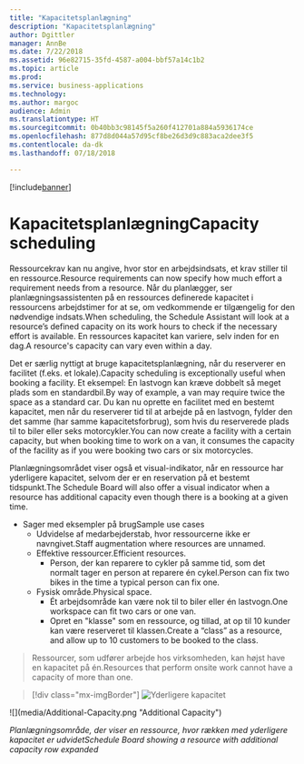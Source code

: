 ```yaml
---
title: "Kapacitetsplanlægning"
description: "Kapacitetsplanlægning"
author: Dgittler
manager: AnnBe
ms.date: 7/22/2018
ms.assetid: 96e82715-35fd-4587-a004-bbf57a14c1b2
ms.topic: article
ms.prod: 
ms.service: business-applications
ms.technology: 
ms.author: margoc
audience: Admin
ms.translationtype: HT
ms.sourcegitcommit: 0b40bb3c98145f5a260f412701a884a5936174ce
ms.openlocfilehash: 877d8d044a57d95cf8be26d3d9c883aca2dee3f5
ms.contentlocale: da-dk
ms.lasthandoff: 07/18/2018

---
```


[!include[banner](../../../../includes/banner.md)]


#  <a name="capacity-scheduling"></a><span data-ttu-id="70a45-103">Kapacitetsplanlægning</span><span class="sxs-lookup"><span data-stu-id="70a45-103">Capacity scheduling</span></span>



<span data-ttu-id="70a45-104">Ressourcekrav kan nu angive, hvor stor en arbejdsindsats, et krav stiller til en ressource.</span><span class="sxs-lookup"><span data-stu-id="70a45-104">Resource requirements can now specify how much effort a requirement needs from a resource.</span></span> <span data-ttu-id="70a45-105">Når du planlægger, ser planlægningsassistenten på en ressources definerede kapacitet i ressourcens arbejdstimer for at se, om vedkommende er tilgængelig for den nødvendige indsats.</span><span class="sxs-lookup"><span data-stu-id="70a45-105">When scheduling, the Schedule Assistant will look at a resource’s defined capacity on its work hours to check if the necessary effort is available.</span></span> <span data-ttu-id="70a45-106">En ressources kapacitet kan variere, selv inden for en dag.</span><span class="sxs-lookup"><span data-stu-id="70a45-106">A resource's capacity can vary even within a day.</span></span>

<span data-ttu-id="70a45-107">Det er særlig nyttigt at bruge kapacitetsplanlægning, når du reserverer en facilitet (f.eks. et lokale).</span><span class="sxs-lookup"><span data-stu-id="70a45-107">Capacity scheduling is exceptionally useful when booking a facility.</span></span> <span data-ttu-id="70a45-108">Et eksempel: En lastvogn kan kræve dobbelt så meget plads som en standardbil.</span><span class="sxs-lookup"><span data-stu-id="70a45-108">By way of example, a van may require twice the space as a standard car.</span></span> <span data-ttu-id="70a45-109">Du kan nu oprette en facilitet med en bestemt kapacitet, men når du reserverer tid til at arbejde på en lastvogn, fylder den det samme (har samme kapacitetsforbrug), som hvis du reserverede plads til to biler eller seks motorcykler.</span><span class="sxs-lookup"><span data-stu-id="70a45-109">You can now create a facility with a certain capacity, but when booking time to work on a van, it consumes the capacity of the facility as if you were booking two cars or six motorcycles.</span></span>

<span data-ttu-id="70a45-110">Planlægningsområdet viser også et visual-indikator, når en ressource har yderligere kapacitet, selvom der er en reservation på et bestemt tidspunkt.</span><span class="sxs-lookup"><span data-stu-id="70a45-110">The Schedule Board will also offer a visual indicator when a resource has additional capacity even though there is a booking at a given time.</span></span>

* <span data-ttu-id="70a45-111">Sager med eksempler på brug</span><span class="sxs-lookup"><span data-stu-id="70a45-111">Sample use cases</span></span>
    * <span data-ttu-id="70a45-112">Udvidelse af medarbejderstab, hvor ressourcerne ikke er navngivet.</span><span class="sxs-lookup"><span data-stu-id="70a45-112">Staff augmentation where resources are unnamed.</span></span>
    * <span data-ttu-id="70a45-113">Effektive ressourcer.</span><span class="sxs-lookup"><span data-stu-id="70a45-113">Efficient resources.</span></span>
        * <span data-ttu-id="70a45-114">Person, der kan reparere to cykler på samme tid, som det normalt tager en person at reparere én cykel.</span><span class="sxs-lookup"><span data-stu-id="70a45-114">Person can fix two bikes in the time a typical person can fix one.</span></span>
    * <span data-ttu-id="70a45-115">Fysisk område.</span><span class="sxs-lookup"><span data-stu-id="70a45-115">Physical space.</span></span>
        * <span data-ttu-id="70a45-116">Ét arbejdsområde kan være nok til to biler eller én lastvogn.</span><span class="sxs-lookup"><span data-stu-id="70a45-116">One workspace can fit two cars or one van.</span></span>
        * <span data-ttu-id="70a45-117">Opret en "klasse" som en ressource, og tillad, at op til 10 kunder kan være reserveret til klassen.</span><span class="sxs-lookup"><span data-stu-id="70a45-117">Create a “class” as a resource, and allow up to 10 customers to be booked to the class.</span></span>
> <span data-ttu-id="70a45-118">Ressourcer, som udfører arbejde hos virksomheden, kan højst have en kapacitet på én.</span><span class="sxs-lookup"><span data-stu-id="70a45-118">Resources that perform onsite work cannot have a capacity of more than one.</span></span>

> [!div class="mx-imgBorder"]
> <span data-ttu-id="70a45-119">![](media/Additional-Capacity.png "Yderligere kapacitet")
<!-- picture --></span><span class="sxs-lookup"><span data-stu-id="70a45-119">![](media/Additional-Capacity.png "Additional Capacity")
<!-- picture --></span></span>

<span data-ttu-id="70a45-120">*Planlægningsområde, der viser en ressource, hvor rækken med yderligere kapacitet er udvidet*</span><span class="sxs-lookup"><span data-stu-id="70a45-120">*Schedule Board showing a resource with additional capacity row expanded*</span></span>

